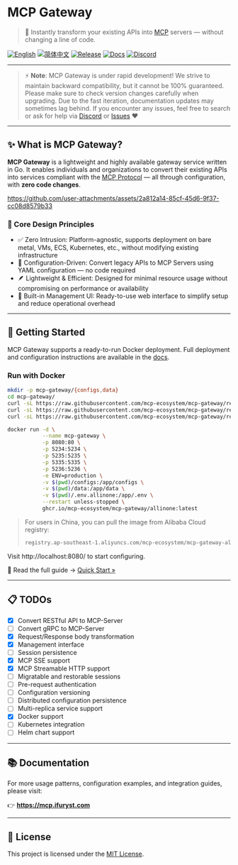 # MCP Gateway

> 🚀 Instantly transform your existing APIs into [MCP](https://modelcontextprotocol.io/) servers — without changing a line of code.

[![English](https://img.shields.io/badge/English-Click-yellow)](./README.md)
[![简体中文](https://img.shields.io/badge/简体中文-点击查看-orange)](docs/README.zh-CN.md)
[![Release](https://img.shields.io/github/v/release/mcp-ecosystem/mcp-gateway)](https://github.com/mcp-ecosystem/mcp-gateway/releases)
[![Docs](https://img.shields.io/badge/Docs-View%20Online-blue)](https://mcp.ifuryst.com)
[![Discord](https://img.shields.io/badge/Discord-Join%20our%20Discord-5865F2?logo=discord&logoColor=white)](https://discord.gg/udf69cT9TY)

---

> ⚡ **Note**: MCP Gateway is under rapid development! We strive to maintain backward compatibility, but it cannot be 100% guaranteed. Please make sure to check version changes carefully when upgrading. Due to the fast iteration, documentation updates may sometimes lag behind. If you encounter any issues, feel free to search or ask for help via [Discord](https://discord.gg/udf69cT9TY) or [Issues](https://github.com/mcp-ecosystem/mcp-gateway/issues) ❤️

---

## ✨ What is MCP Gateway?

**MCP Gateway** is a lightweight and highly available gateway service written in Go. It enables individuals and organizations to convert their existing APIs into services compliant with the [MCP Protocol](https://modelcontextprotocol.io/) — all through configuration, with **zero code changes**.

https://github.com/user-attachments/assets/2a812a14-85cf-45d6-9f37-cc08d8579b33

### 🔧 Core Design Principles

- ✅ Zero Intrusion: Platform-agnostic, supports deployment on bare metal, VMs, ECS, Kubernetes, etc., without modifying existing infrastructure
- 🔄 Configuration-Driven: Convert legacy APIs to MCP Servers using YAML configuration — no code required
- 🪶 Lightweight & Efficient: Designed for minimal resource usage without compromising on performance or availability
- 🧭 Built-in Management UI: Ready-to-use web interface to simplify setup and reduce operational overhead

---

## 🚀 Getting Started

MCP Gateway supports a ready-to-run Docker deployment. Full deployment and configuration instructions are available in the [docs](https://mcp.ifuryst.com/getting-started/quick-start).

### Run with Docker

```bash
mkdir -p mcp-gateway/{configs,data}
cd mcp-gateway/
curl -sL https://raw.githubusercontent.com/mcp-ecosystem/mcp-gateway/refs/heads/main/configs/apiserver.yaml -o configs/apiserver.yaml
curl -sL https://raw.githubusercontent.com/mcp-ecosystem/mcp-gateway/refs/heads/main/configs/mcp-gateway.yaml -o configs/mcp-gateway.yaml
curl -sL https://raw.githubusercontent.com/mcp-ecosystem/mcp-gateway/refs/heads/main/.env.example -o .env.allinone

docker run -d \
           --name mcp-gateway \
           -p 8080:80 \
           -p 5234:5234 \
           -p 5235:5235 \
           -p 5335:5335 \
           -p 5236:5236 \
           -e ENV=production \
           -v $(pwd)/configs:/app/configs \
           -v $(pwd)/data:/app/data \
           -v $(pwd)/.env.allinone:/app/.env \
           --restart unless-stopped \
           ghcr.io/mcp-ecosystem/mcp-gateway/allinone:latest
```

> For users in China, you can pull the image from Alibaba Cloud registry:
>
> ```bash
> registry.ap-southeast-1.aliyuncs.com/mcp-ecosystem/mcp-gateway-allinone:latest
> ```

Visit http://localhost:8080/ to start configuring.

📖 Read the full guide → [Quick Start »](https://mcp.ifuryst.com/getting-started/quick-start)

---

## 📋 TODOs

- [x] Convert RESTful API to MCP-Server
- [ ] Convert gRPC to MCP-Server
- [x] Request/Response body transformation
- [x] Management interface
- [ ] Session persistence
- [x] MCP SSE support
- [x] MCP Streamable HTTP support
- [ ] Migratable and restorable sessions
- [ ] Pre-request authentication
- [ ] Configuration versioning
- [ ] Distributed configuration persistence
- [ ] Multi-replica service support
- [x] Docker support
- [ ] Kubernetes integration
- [ ] Helm chart support

---

## 📚 Documentation

For more usage patterns, configuration examples, and integration guides, please visit:

👉 **https://mcp.ifuryst.com**

---

## 📄 License

This project is licensed under the [MIT License](LICENSE).
